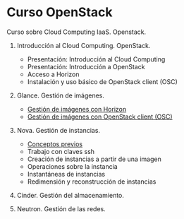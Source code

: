 # Curso OpenStack

Curso sobre Cloud Computing IaaS. Openstack.

1. Introducción al Cloud Computing. OpenStack.
	* Presentación: Introducción al Cloud Computing
    * Presentación: Introducción a OpenStack
    * Acceso a Horizon
    * Instalación y uso básico de OpenStack client (OSC)

2. Glance. Gestión de imágenes.
	* [Gestión de imágenes con Horizon](modulo2/imagen_horizon.md)
	* [Gestión de imágenes con OpenStack client (OSC)](modulo2/imagen_osc.md)
3. Nova. Gestión de instancias.
	* [Conceptos previos](modulo3/conceptos_previos.md)
	* Trabajo con claves ssh
	* Creación de instancias a partir de una imagen
	* Operaciones sobre la instancia
	* Instantáneas de instancias
	* Redimensión y reconstrucción de instancias
4. Cinder. Gestión del almacenamiento.
5. Neutron. Gestión de las redes.
